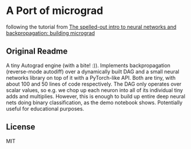 ﻿# A Port of micrograd

following the tutorial from [The spelled-out intro to neural networks and backpropagation: building micrograd](https://www.youtube.com/watch?v=VMj-3S1tku0&pp=ugMICgJlcxABGAHKBQltaWNyb2dyYWQ%3D)

## Original Readme
A tiny Autograd engine (with a bite! :)). Implements backpropagation (reverse-mode autodiff) over a dynamically built DAG and a small neural networks library on top of it with a PyTorch-like API. Both are tiny, with about 100 and 50 lines of code respectively. The DAG only operates over scalar values, so e.g. we chop up each neuron into all of its individual tiny adds and multiplies. However, this is enough to build up entire deep neural nets doing binary classification, as the demo notebook shows. Potentially useful for educational purposes.

## License
MIT